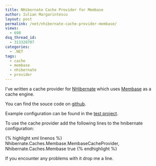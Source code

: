 ```yaml
---
title: NHibernate Cache Provider for Membase
author: Iulian Margarintescu
layout: post
permalink: /net/nhibernate-cache-provider-membase/
views:
  - 698
dsq_thread_id:
  - 313328707
categories:
  - .NET
tags:
  - cache
  - membase
  - nhibernate
  - provider
---
```

I've written a cache provider for [NHibernate][1] which uses [Membase][2] as a cache engine.

You can find the souce code on [github][3].

Example configuration can be found in the [test project][4].  
  
To use the cache provider add the following lines to the hnibernate configuration:

{% highlight xml linenos %}
<property name='cache.provider_class'>Nhibernate.Caches.Membase.MembaseCacheProvider, Nhibernate.Caches.Membase</property>
<property name='cache.use_second_level_cache'>true</property></pre>
{% endhighlight %}

If you encounter any problems with it drop me a line.

 [1]: http://nhforge.org "NHibernate"
 [2]: http://membase.org "Membase"
 [3]: https://github.com/etishor/NHibernate.Caches.Membase "NHibernate.Caches.Membase"
 [4]: https://github.com/etishor/NHibernate.Caches.Membase/blob/master/NHibernate.Caches.Membase.Tests/App.config "App.config"